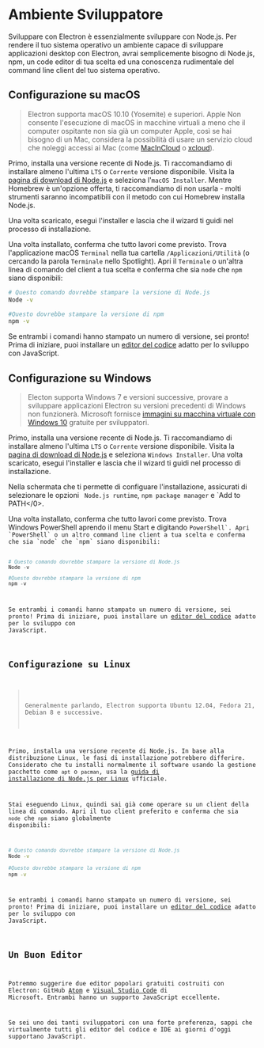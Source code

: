 # Ambiente Sviluppatore

Sviluppare con Electron è essenzialmente sviluppare con Node.js. Per rendere il tuo sistema operativo un ambiente capace di sviluppare applicazioni desktop con Electron, avrai semplicemente bisogno di Node.js, npm, un code editor di tua scelta ed una conoscenza rudimentale del command line client del tuo sistema operativo.

## Configurazione su macOS

> Electron supporta macOS 10.10 (Yosemite) e superiori. Apple Non consente l'esecuzione di macOS in macchine virtuali a meno che il computer ospitante non sia già un computer Apple, così se hai bisogno di un Mac, considera la possibilità di usare un servizio cloud che noleggi accessi ai Mac (come [MacInCloud][macincloud] o [xcloud](https://xcloud.me)).

Primo, installa una versione recente di Node.js. Ti raccomandiamo di installare almeno l'ultima `LTS` o `Corrente` versione disponibile. Visita la [pagina di download di Node.js][node-download] e seleziona l'`macOS Installer`. Mentre Homebrew è un'opzione offerta, ti raccomandiamo di non usarla - molti strumenti saranno incompatibili con il metodo con cui Homebrew installa Node.js.

Una volta scaricato, esegui l'installer e lascia che il wizard ti guidi nel processo di installazione.

Una volta installato, conferma che tutto lavori come previsto. Trova l'applicazione macOS `Terminal` nella tua cartella `/Applicazioni/Utilità` (o cercando la parola `Terminale` nello Spotlight). Apri il `Terminale` o un'altra linea di comando del client a tua scelta e conferma che sia `node` che `npm` siano disponibili:

```sh
# Questo comando dovrebbe stampare la versione di Node.js
Node -v

#Questo dovrebbe stampare la versione di npm
npm -v
```

Se entrambi i comandi hanno stampato un numero di versione, sei pronto! Prima di iniziare, puoi installare un [editor del codice](#a-good-editor) adatto per lo sviluppo con JavaScript.

## Configurazione su Windows

> Electon supporta Windows 7 e versioni successive, provare a sviluppare applicazioni Electron su versioni precedenti di Windows non funzionerà. Microsoft fornisce [immagini su macchina virtuale con Windows 10][windows-vm] gratuite per sviluppatori.

Primo, installa una versione recente di Node.js. Ti raccomandiamo di installare almeno l'ultima `LTS` o `Corrente` versione disponibile. Visita la [pagina di download di Node.js][node-download] e seleziona `Windows Installer`. Una volta scaricato, esegui l'installer e lascia che il wizard ti guidi nel processo di installazione.

Nella schermata che ti permette di configuare l'installazione, assicurati di selezionare le opzioni ` Node.js runtime`, `npm package manager`</code> e `Add to PATH</0>.</p>

<p spaces-before="0">Una volta installato, conferma che tutto lavori come previsto. Trova Windows PowerShell aprendo il menu Start e digitando <code>PowerShell`. Apri `PowerShell` o un altro command line client a tua scelta e conferma che sia `node` che `npm` siano disponibili:

```powershell
# Questo comando dovrebbe stampare la versione di Node.js
Node -v

#Questo dovrebbe stampare la versione di npm
npm -v
```

Se entrambi i comandi hanno stampato un numero di versione, sei pronto! Prima di iniziare, puoi installare un [editor del codice](#a-good-editor) adatto per lo sviluppo con JavaScript.

## Configurazione su Linux

> Generalmente parlando, Electron supporta Ubuntu 12.04, Fedora 21, Debian 8 e successive.

Primo, installa una versione recente di Node.js. In base alla distribuzione Linux, le fasi di installazione potrebbero differire. Considerato che tu installi normalmente il software usando la gestione pacchetto come `apt` o `pacman`, usa la [guida di installazione di Node.js per Linux][node-package] ufficiale.

Stai eseguendo Linux, quindi sai già come operare su un client della linea di comando. Apri il tuo client preferito e conferma che sia `node` che `npm` siano globalmente disponibili:

```sh
# Questo comando dovrebbe stampare la versione di Node.js
Node -v

#Questo dovrebbe stampare la versione di npm
npm -v
```

Se entrambi i comandi hanno stampato un numero di versione, sei pronto! Prima di iniziare, puoi installare un [editor del codice](#a-good-editor) adatto per lo sviluppo con JavaScript.

## Un Buon Editor

Potremmo suggerire due editor popolari gratuiti costruiti con Electron: GitHub [Atom][atom] e [Visual Studio Code][code] di Microsoft. Entrambi hanno un supporto JavaScript eccellente.

Se sei uno dei tanti sviluppatori con una forte preferenza, sappi che virtualmente tutti gli editor del codice e IDE ai giorni d'oggi supportano JavaScript.

[macincloud]: https://www.macincloud.com/
[node-download]: https://nodejs.org/en/download/
[node-package]: https://nodejs.org/en/download/package-manager/
[atom]: https://atom.io/
[code]: https://code.visualstudio.com/
[windows-vm]: https://developer.microsoft.com/en-us/windows/downloads/virtual-machines
